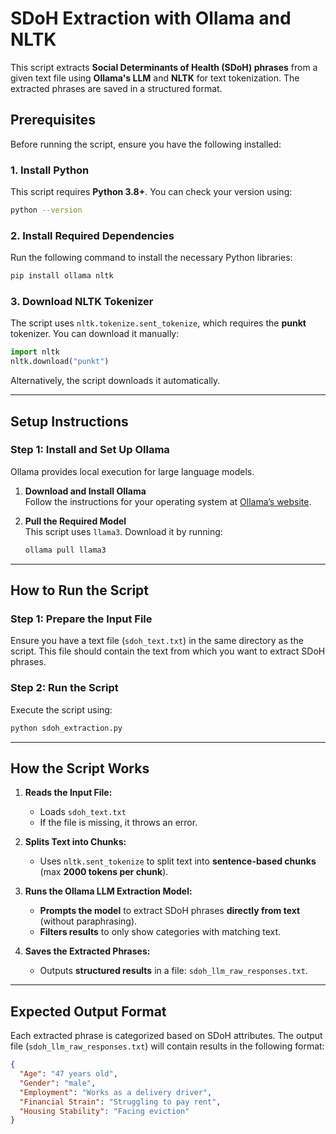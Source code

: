# **SDoH Extraction with Ollama and NLTK**

This script extracts **Social Determinants of Health (SDoH) phrases** from a given text file using **Ollama's LLM** and **NLTK** for text tokenization. The extracted phrases are saved in a structured format.

## **Prerequisites**
Before running the script, ensure you have the following installed:

### **1. Install Python**
This script requires **Python 3.8+**. You can check your version using:

```sh
python --version
```

### **2. Install Required Dependencies**
Run the following command to install the necessary Python libraries:

```sh
pip install ollama nltk
```

### **3. Download NLTK Tokenizer**
The script uses `nltk.tokenize.sent_tokenize`, which requires the **punkt** tokenizer. You can download it manually:

```python
import nltk
nltk.download("punkt")
```

Alternatively, the script downloads it automatically.

---

## **Setup Instructions**

### **Step 1: Install and Set Up Ollama**
Ollama provides local execution for large language models.

1. **Download and Install Ollama**  
   Follow the instructions for your operating system at [Ollama’s website](https://ollama.ai).

2. **Pull the Required Model**  
   This script uses `llama3`. Download it by running:

   ```sh
   ollama pull llama3
   ```

---

## **How to Run the Script**

### **Step 1: Prepare the Input File**
Ensure you have a text file (`sdoh_text.txt`) in the same directory as the script. This file should contain the text from which you want to extract SDoH phrases.

### **Step 2: Run the Script**
Execute the script using:

```sh
python sdoh_extraction.py
```

---

## **How the Script Works**
1. **Reads the Input File:**  
   - Loads `sdoh_text.txt`  
   - If the file is missing, it throws an error.

2. **Splits Text into Chunks:**  
   - Uses `nltk.sent_tokenize` to split text into **sentence-based chunks** (max **2000 tokens per chunk**).

3. **Runs the Ollama LLM Extraction Model:**  
   - **Prompts the model** to extract SDoH phrases **directly from text** (without paraphrasing).  
   - **Filters results** to only show categories with matching text.

4. **Saves the Extracted Phrases:**  
   - Outputs **structured results** in a file: `sdoh_llm_raw_responses.txt`.

---

## **Expected Output Format**
Each extracted phrase is categorized based on SDoH attributes. The output file (`sdoh_llm_raw_responses.txt`) will contain results in the following format:

```json
{
  "Age": "47 years old",
  "Gender": "male",
  "Employment": "Works as a delivery driver",
  "Financial Strain": "Struggling to pay rent",
  "Housing Stability": "Facing eviction"
}
```
